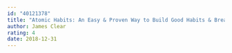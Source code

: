 ```yaml
---
id: "40121378"
title: "Atomic Habits: An Easy & Proven Way to Build Good Habits & Break Bad Ones"
author: James Clear
rating: 4
date: 2018-12-31
---
```


	